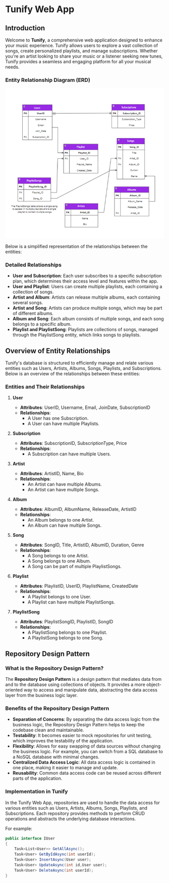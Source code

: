 # Tunify Web App

## Introduction

Welcome to **Tunify**, a comprehensive web application designed to enhance your music experience. Tunify allows users to explore a vast collection of songs, create personalized playlists, and manage subscriptions. Whether you're an artist looking to share your music or a listener seeking new tunes, Tunify provides a seamless and engaging platform for all your musical needs.

### Entity Relationship Diagram (ERD)

![ERD](./images/TunifyERD.png)

Below is a simplified representation of the relationships between the entities:

### Detailed Relationships

- **User and Subscription**: Each user subscribes to a specific subscription plan, which determines their access level and features within the app.
- **User and Playlist**: Users can create multiple playlists, each containing a collection of songs.
- **Artist and Album**: Artists can release multiple albums, each containing several songs.
- **Artist and Song**: Artists can produce multiple songs, which may be part of different albums.
- **Album and Song**: Each album consists of multiple songs, and each song belongs to a specific album.
- **Playlist and PlaylistSong**: Playlists are collections of songs, managed through the PlaylistSong entity, which links songs to playlists.

## Overview of Entity Relationships

Tunify's database is structured to efficiently manage and relate various entities such as Users, Artists, Albums, Songs, Playlists, and Subscriptions. Below is an overview of the relationships between these entities:

### Entities and Their Relationships

1. **User**
    - **Attributes**: UserID, Username, Email, JoinDate, SubscriptionID
    - **Relationships**:
        - A User has one Subscription.
        - A User can have multiple Playlists.

2. **Subscription**
    - **Attributes**: SubscriptionID, SubscriptionType, Price
    - **Relationships**:
        - A Subscription can have multiple Users.

3. **Artist**
    - **Attributes**: ArtistID, Name, Bio
    - **Relationships**:
        - An Artist can have multiple Albums.
        - An Artist can have multiple Songs.

4. **Album**
    - **Attributes**: AlbumID, AlbumName, ReleaseDate, ArtistID
    - **Relationships**:
        - An Album belongs to one Artist.
        - An Album can have multiple Songs.

5. **Song**
    - **Attributes**: SongID, Title, ArtistID, AlbumID, Duration, Genre
    - **Relationships**:
        - A Song belongs to one Artist.
        - A Song belongs to one Album.
        - A Song can be part of multiple PlaylistSongs.

6. **Playlist**
    - **Attributes**: PlaylistID, UserID, PlaylistName, CreatedDate
    - **Relationships**:
        - A Playlist belongs to one User.
        - A Playlist can have multiple PlaylistSongs.

7. **PlaylistSong**
    - **Attributes**: PlaylistSongID, PlaylistID, SongID
    - **Relationships**:
        - A PlaylistSong belongs to one Playlist.
        - A PlaylistSong belongs to one Song.

## Repository Design Pattern

### What is the Repository Design Pattern?

The **Repository Design Pattern** is a design pattern that mediates data from and to the database using collections of objects. It provides a more object-oriented way to access and manipulate data, abstracting the data access layer from the business logic layer.

### Benefits of the Repository Design Pattern

- **Separation of Concerns**: By separating the data access logic from the business logic, the Repository Design Pattern helps to keep the codebase clean and maintainable.
- **Testability**: It becomes easier to mock repositories for unit testing, which improves the testability of the application.
- **Flexibility**: Allows for easy swapping of data sources without changing the business logic. For example, you can switch from a SQL database to a NoSQL database with minimal changes.
- **Centralized Data Access Logic**: All data access logic is contained in one place, making it easier to manage and update.
- **Reusability**: Common data access code can be reused across different parts of the application.

### Implementation in Tunify

In the Tunify Web App, repositories are used to handle the data access for various entities such as Users, Artists, Albums, Songs, Playlists, and Subscriptions. Each repository provides methods to perform CRUD operations and abstracts the underlying database interactions.

For example:

```csharp
public interface IUser
{
    Task<List<User>> GetAllAsync();
    Task<User> GetByIdAsync(int userId);
    Task<User> InsertAsync(User user);
    Task<User> UpdateAsync(int id,User user);
    Task<User> DeleteAsync(int userId);
}
```
